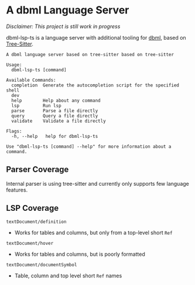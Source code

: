 # A dbml Language Server
*Disclaimer: This project is still work in progress*  

dbml-lsp-ts is a language server with additional tooling
for [dbml](https://dbml.dbdiagram.io/home), based on 
[Tree-Sitter](https://tree-sitter.github.io/tree-sitter/).  

```
A dbml language server based on tree-sitter based on tree-sitter

Usage:
  dbml-lsp-ts [command]

Available Commands:
  completion  Generate the autocompletion script for the specified shell
  dev         
  help        Help about any command
  lsp         Run lsp
  parse       Parse a file directly
  query       Query a file directly
  validate    Validate a file directly

Flags:
  -h, --help   help for dbml-lsp-ts

Use "dbml-lsp-ts [command] --help" for more information about a command.
```

## Parser Coverage
Internal parser is using tree-sitter and currently only supports few language features.

## LSP Coverage
`textDocument/definition`  
- Works for tables and columns, but only from a top-level short `Ref`

`textDocument/hover`  
- Works for tables and columns, but is poorly formatted  

`textDocument/documentSymbol`  
- Table, column and top level short `Ref` names  

